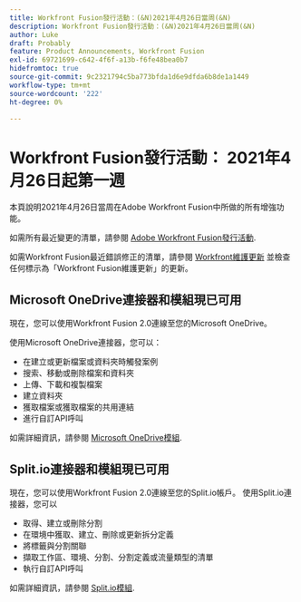 ```yaml
---
title: Workfront Fusion發行活動：(&N)2021年4月26日當周(&N)
description: Workfront Fusion發行活動：(&N)2021年4月26日當周(&N)
author: Luke
draft: Probably
feature: Product Announcements, Workfront Fusion
exl-id: 69721699-c642-4f6f-a13b-f6fe48bea0b7
hidefromtoc: true
source-git-commit: 9c2321794c5ba773bfda1d6e9dfda6b8de1a1449
workflow-type: tm+mt
source-wordcount: '222'
ht-degree: 0%

---
```


# Workfront Fusion發行活動： 2021年4月26日起第一週

本頁說明2021年4月26日當周在Adobe Workfront Fusion中所做的所有增強功能。

如需所有最近變更的清單，請參閱 [Adobe Workfront Fusion發行活動](../../../product-announcements/product-releases/fusion-release-activity/fusion-release-activity.md).

如需Workfront Fusion最近錯誤修正的清單，請參閱 [Workfront維護更新](https://one.workfront.com/s/article/Workfront-Maintenance-Updates-1882317350) 並檢查任何標示為「Workfront Fusion維護更新」的更新。

## Microsoft OneDrive連接器和模組現已可用

現在，您可以使用Workfront Fusion 2.0連線至您的Microsoft OneDrive。

使用Microsoft OneDrive連接器，您可以：

* 在建立或更新檔案或資料夾時觸發案例
* 搜索、移動或刪除檔案和資料夾
* 上傳、下載和複製檔案
* 建立資料夾
* 獲取檔案或獲取檔案的共用連結
* 進行自訂API呼叫

如需詳細資訊，請參閱 [Microsoft OneDrive模組](../../../workfront-fusion/apps-and-their-modules/microsoft-onedrive-modules.md).

## Split.io連接器和模組現已可用

現在，您可以使用Workfront Fusion 2.0連線至您的Split.io帳戶。 使用Split.io連接器，您可以

* 取得、建立或刪除分割
* 在環境中獲取、建立、刪除或更新拆分定義
* 將標籤與分割關聯
* 擷取工作區、環境、分割、分割定義或流量類型的清單
* 執行自訂API呼叫

如需詳細資訊，請參閱 [Split.io模組](../../../workfront-fusion/apps-and-their-modules/split-io-modules.md).
